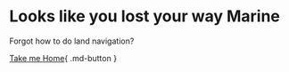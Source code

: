 # Looks like you lost your way Marine

Forgot how to do land navigation?

[Take me Home](/){ .md-button }
